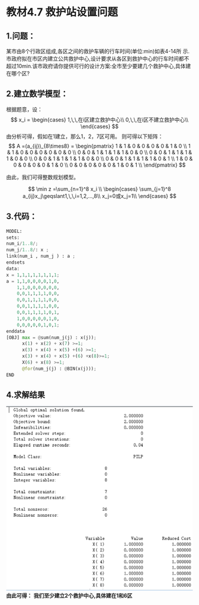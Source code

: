 # 教材4.7 救护站设置问题
## 1.问题：

某市由8个行政区组成,各区之间的救护车辆的行车时间(单位:min)如表4-14所
示.市政府拟在市区内建立公共救护中心,设计要求从各区到救护中心的行车时间都不超过10min.该市政府请你提供可行的设计方案:全市至少要建几个救护中心,具体建在哪个区?

## 2.建立数学模型：
根据题意，设：
 $$
 x_i = 
 \begin{cases}
 1,\,\,在i区建立救护中心\\
 0,\,\,在i区不建立救护中心\\
 \end{cases}
 $$
由分析可得，假如在1建立，那么1，2，7区可用。
则可得以下矩阵：
 $$
 A =(a_{ij})_{8\times8} = 
\begin{pmatrix}
1 & 1 & 0 & 0 & 0 & 0 & 1 & 0 \\
1 & 1 & 0 & 0 & 0 & 0 & 0 & 0 \\
0 & 0 & 1 & 1 & 1 & 1 & 0 & 0 \\
0 & 0 & 1 & 1 & 1 & 1 & 0 & 0 \\
0 & 0 & 1 & 1 & 1 & 1 & 0 & 0 \\
0 & 0 & 1 & 1 & 1 & 1 & 0 & 1 \\
1 & 0 & 0 & 0 & 0 & 0 & 1 & 0 \\
0 & 0 & 0 & 0 & 0 & 1 & 0 & 1 \\
\end{pmatrix}
 $$

由此，我们可得整数规划模型。

$$
\min z =\sum_{n=1}^8 x_i
\\
 \begin{cases}
 \sum_{j=1}^8 a_{ij}x_j\geqslant1,\,\,i=1,2,...,8\\
 x_j=0或x_j=1\\
 \end{cases}
$$
## 3.代码：
```python
MODEL:
sets:
num_i/1..8/;
num_j/1..8/: x ;
link(num_i , num_j ) : a ;
endsets
data:
x = 1,1,1,1,1,1,1,1;
a = 1,1,0,0,0,0,1,0,
    1,1,0,0,0,0,0,0,
    0,0,1,1,1,1,0,0,
    0,0,1,1,1,1,0,0,
    0,0,1,1,1,1,0,0,
    0,0,1,1,1,1,0,1,
    1,0,0,0,0,0,1,0,
    0,0,0,0,0,1,0,1;
enddata
[OBJ] max = @sum(num_j(j) : x(j));
      x(1) + x(2) + x(7) >=1;
      x(3) + x(4) + x(5) +(6) >=1;
      x(3) + x(4) + x(5) +(6) +x(8)>=1;
      X(6) + x(8) >=1;
      @for(num_j(j) : @BIN(x(j)));
END
```
## 4.求解结果
![alt text](image.png)
**由此可得：**
**我们至少建立2个救护中心,具体建在1和6区**